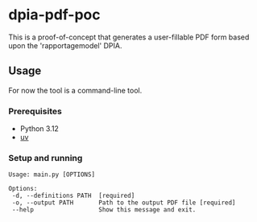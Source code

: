 # dpia-pdf-poc

This is a proof-of-concept that generates a user-fillable PDF form based upon the 'rapportagemodel'
DPIA.

## Usage

For now the tool is a command-line tool.

### Prerequisites
- Python 3.12
- [uv](https://docs.astral.sh/uv/)

### Setup and running
```
Usage: main.py [OPTIONS]

Options:
 -d, --definitions PATH  [required]
 -o, --output PATH       Path to the output PDF file [required]
 --help                  Show this message and exit.
```
